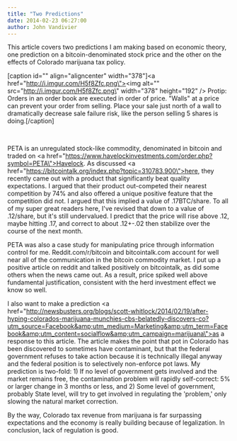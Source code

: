 ```yaml
---
title: "Two Predictions"
date: 2014-02-23 06:27:00
author: John Vandivier
---
```




This article covers two predictions I am making based on economic theory, one prediction on a bitcoin-denominated stock price and the other on the effects of Colorado marijuana tax policy.

[caption id=\"\" align=\"aligncenter\" width=\"378\"]<a href=\"http://i.imgur.com/H5f8Zfc.png\"><img alt=\"\" src=\"http://i.imgur.com/H5f8Zfc.png\" width=\"378\" height=\"192\" /></a> Protip: Orders in an order book are executed in order of price. \"Walls\" at a price can prevent your order from selling. Place your sale just north of a wall to dramatically decrease sale failure risk, like the person selling 5 shares is doing.[/caption]

&nbsp;

PETA is an unregulated stock-like commodity, denominated in bitcoin and traded on <a href=\"https://www.havelockinvestments.com/order.php?symbol=PETA\">Havelock</a>. As discussed <a href=\"https://bitcointalk.org/index.php?topic=310783.900\">here</a>, they recently came out with a product that significantly beat quality expectations. I argued that their product out-competed their nearest competition by 74% and also offered a unique positive feature that the competition did not. I argued that this implied a value of .17BTC/share. To all of my super great readers here, I've revised that down to a value of .12/share, but it's still undervalued. I predict that the price will rise above .12, maybe hitting .17, and correct to about .12+-.02 then stabilize over the course of the next month.

PETA was also a case study for manipulating price through information control for me. Reddit.com/r/bitcoin and bitcointalk.com account for well near all of the communication in the bitcoin commodity market. I put up a positive article on reddit and talked positively on bitcointalk, as did some others when the news came out. As a result, price spiked well above fundamental justification, consistent with the herd investment effect we know so well.

I also want to make a prediction <a href=\"http://newsbusters.org/blogs/scott-whitlock/2014/02/19/after-hyping-colorados-marijuana-munchies-cbs-belatedly-discovers-co?utm_source=Facebook&amp;utm_medium=Marketing&amp;utm_term=Facebook&amp;utm_content=socialflow&amp;utm_campaign=marijuana\">as a response to this article</a>. The article makes the point that pot in Colorado has been discovered to sometimes have contaminant, but that the federal government refuses to take action because it is technically illegal anyway and the federal position is to selectively non-enforce pot laws. My prediction is two-fold: 1) If no level of government gets involved and the market remains free, the contamination problem will rapidly self-correct: 5% or larger change in 3 months or less, and 2) Some level of government, probably State level, will try to get involved in regulating the 'problem,' only slowing the natural market correction.

By the way, Colorado tax revenue from marijuana is far surpassing expectations and the economy is really building because of legalization. In conclusion, lack of regulation is good.